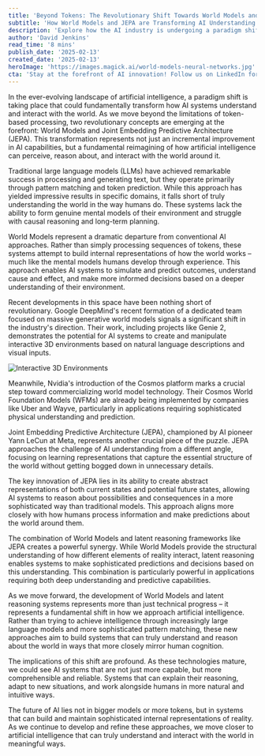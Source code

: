 ```yaml
---
title: 'Beyond Tokens: The Revolutionary Shift Towards World Models and Latent Reasoning in AI'
subtitle: 'How World Models and JEPA are Transforming AI Understanding'
description: 'Explore how the AI industry is undergoing a paradigm shift from traditional token-based processing to World Models and Joint Embedding Predictive Architecture (JEPA), enabling AI systems to understand and reason about the world more like humans.'
author: 'David Jenkins'
read_time: '8 mins'
publish_date: '2025-02-13'
created_date: '2025-02-13'
heroImage: 'https://images.magick.ai/world-models-neural-networks.jpg'
cta: 'Stay at the forefront of AI innovation! Follow us on LinkedIn for regular updates on breakthrough developments in World Models, JEPA, and the future of artificial intelligence.'
---
```


In the ever-evolving landscape of artificial intelligence, a paradigm shift is taking place that could fundamentally transform how AI systems understand and interact with the world. As we move beyond the limitations of token-based processing, two revolutionary concepts are emerging at the forefront: World Models and Joint Embedding Predictive Architecture (JEPA). This transformation represents not just an incremental improvement in AI capabilities, but a fundamental reimagining of how artificial intelligence can perceive, reason about, and interact with the world around it.

Traditional large language models (LLMs) have achieved remarkable success in processing and generating text, but they operate primarily through pattern matching and token prediction. While this approach has yielded impressive results in specific domains, it falls short of truly understanding the world in the way humans do. These systems lack the ability to form genuine mental models of their environment and struggle with causal reasoning and long-term planning.

World Models represent a dramatic departure from conventional AI approaches. Rather than simply processing sequences of tokens, these systems attempt to build internal representations of how the world works – much like the mental models humans develop through experience. This approach enables AI systems to simulate and predict outcomes, understand cause and effect, and make more informed decisions based on a deeper understanding of their environment.

Recent developments in this space have been nothing short of revolutionary. Google DeepMind's recent formation of a dedicated team focused on massive generative world models signals a significant shift in the industry's direction. Their work, including projects like Genie 2, demonstrates the potential for AI systems to create and manipulate interactive 3D environments based on natural language descriptions and visual inputs.

![Interactive 3D Environments](https://images.magick.ai/interactive-3d-environment.jpg)

Meanwhile, Nvidia's introduction of the Cosmos platform marks a crucial step toward commercializing world model technology. Their Cosmos World Foundation Models (WFMs) are already being implemented by companies like Uber and Wayve, particularly in applications requiring sophisticated physical understanding and prediction.

Joint Embedding Predictive Architecture (JEPA), championed by AI pioneer Yann LeCun at Meta, represents another crucial piece of the puzzle. JEPA approaches the challenge of AI understanding from a different angle, focusing on learning representations that capture the essential structure of the world without getting bogged down in unnecessary details.

The key innovation of JEPA lies in its ability to create abstract representations of both current states and potential future states, allowing AI systems to reason about possibilities and consequences in a more sophisticated way than traditional models. This approach aligns more closely with how humans process information and make predictions about the world around them.

The combination of World Models and latent reasoning frameworks like JEPA creates a powerful synergy. While World Models provide the structural understanding of how different elements of reality interact, latent reasoning enables systems to make sophisticated predictions and decisions based on this understanding. This combination is particularly powerful in applications requiring both deep understanding and predictive capabilities.

As we move forward, the development of World Models and latent reasoning systems represents more than just technical progress – it represents a fundamental shift in how we approach artificial intelligence. Rather than trying to achieve intelligence through increasingly large language models and more sophisticated pattern matching, these new approaches aim to build systems that can truly understand and reason about the world in ways that more closely mirror human cognition.

The implications of this shift are profound. As these technologies mature, we could see AI systems that are not just more capable, but more comprehensible and reliable. Systems that can explain their reasoning, adapt to new situations, and work alongside humans in more natural and intuitive ways.

The future of AI lies not in bigger models or more tokens, but in systems that can build and maintain sophisticated internal representations of reality. As we continue to develop and refine these approaches, we move closer to artificial intelligence that can truly understand and interact with the world in meaningful ways.